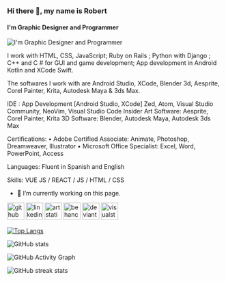 ### Hi there 👋, my name is Robert
#### I'm Graphic Designer and Programmer
![I'm Graphic Designer and Programmer](https://arturssmirnovs.github.io/github-profile-readme-generator/images/banner.png)

I work with HTML, CSS, JavaScript; Ruby on Rails ; Python with Django ; C++ and C # for GUI and game development; App development in Android Kotlin and XCode Swift. 

The softwares I work with are Android Studio, XCode, Blender 3d, Aesprite, Corel Painter, Krita, Autodesk Maya & 3ds Max.

IDE : 
App Development [Android Studio, XCode]
Zed, Atom, Visual Studio Community, NeoVim, Visual Studio Code Insider
Art Software: Aesprite, Corel Painter, Krita
3D Software: Blender, Autodesk Maya, Autodesk 3ds Max


Certifications: 
• Adobe Certified Associate: Animate, Photoshop, Dreamweaver, Illustrator
• Microsoft Office Specialist: Excel, Word, PowerPoint, Access

Languages:
Fluent in Spanish and English


Skills: VUE JS / REACT / JS / HTML / CSS

- 🔭 I’m currently working on this page. 


[<img src='https://cdn.jsdelivr.net/npm/simple-icons@3.0.1/icons/github.svg' alt='github' height='40'>](https://github.com/robfernan)  [<img src='https://cdn.jsdelivr.net/npm/simple-icons@3.0.1/icons/linkedin.svg' alt='linkedin' height='40'>](https://www.linkedin.com/in/robfernan/)  [<img src='https://cdn.jsdelivr.net/npm/simple-icons@3.0.1/icons/artstation.svg' alt='artstation' height='40'>](https://www.artstation.com/robertfernandez7)  [<img src='https://cdn.jsdelivr.net/npm/simple-icons@3.0.1/icons/behance.svg' alt='behance' height='40'>](https://www.behance.net/robertfern5088)  [<img src='https://cdn.jsdelivr.net/npm/simple-icons@3.0.1/icons/deviantart.svg' alt='deviantart' height='40'>](a)  [<img src='https://cdn.jsdelivr.net/npm/simple-icons@3.0.1/icons/visualstudio.svg' alt='visualstudio' height='40'>](g)  

[![Top Langs](https://github-readme-stats.vercel.app/api/top-langs/?username=robfernan)](https://github.com/anuraghazra/github-readme-stats)

![GitHub stats](https://github-readme-stats.vercel.app/api?username=robfernan&show_icons=true)  

![GitHub Activity Graph](https://activity-graph.herokuapp.com/graph?username=robfernan)  

![GitHub streak stats](https://streak-stats.demolab.com/?user=robfernan)  
